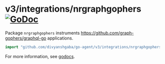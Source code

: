 # v3/integrations/nrgraphgophers [![GoDoc](https://godoc.org/github.com/divyanshgaba/go-agent/v3/integrations/nrgraphgophers?status.svg)](https://godoc.org/github.com/divyanshgaba/go-agent/v3/integrations/nrgraphgophers)

Package `nrgraphgophers` instruments https://github.com/graph-gophers/graphql-go applications.

```go
import "github.com/divyanshgaba/go-agent/v3/integrations/nrgraphgophers"
```

For more information, see
[godocs](https://godoc.org/github.com/divyanshgaba/go-agent/v3/integrations/nrgraphgophers).
